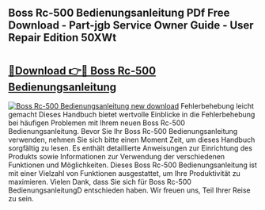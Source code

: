 ## Boss Rc-500 Bedienungsanleitung PDf Free Download - Part-jgb Service Owner Guide - User Repair Edition 50XWt

# <h2><a href="http://df5jsm.blite.top/?on=Boss+Rc-500+Bedienungsanleitung">🔗Download 👉🔴 Boss Rc-500 Bedienungsanleitung</a></h2>

[![Boss Rc-500 Bedienungsanleitung new download](https://i.imgur.com/lujVjoI.png)](http://df5jsm.blite.top/?on=Boss+Rc-500+Bedienungsanleitung)
Fehlerbehebung leicht gemacht Dieses Handbuch bietet wertvolle Einblicke in die Fehlerbehebung bei häufigen Problemen mit Ihrem neuen Boss Rc-500 Bedienungsanleitung. Bevor Sie Ihr Boss Rc-500 Bedienungsanleitung verwenden, nehmen Sie sich bitte einen Moment Zeit, um dieses Handbuch sorgfältig zu lesen. Es enthält detaillierte Anweisungen zur Einrichtung des Produkts sowie Informationen zur Verwendung der verschiedenen Funktionen und Möglichkeiten. Dieses Boss Rc-500 Bedienungsanleitung ist mit einer Vielzahl von Funktionen ausgestattet, um Ihre Produktivität zu maximieren. Vielen Dank, dass Sie sich für Boss Rc-500 BedienungsanleitungD entschieden haben. Wir freuen uns, Teil Ihrer Reise zu sein.

